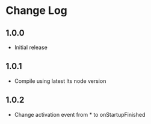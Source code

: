 # Change Log

## 1.0.0

-  Initial release

## 1.0.1

- Compile using latest lts node version

## 1.0.2

-  Change activation event from * to onStartupFinished
